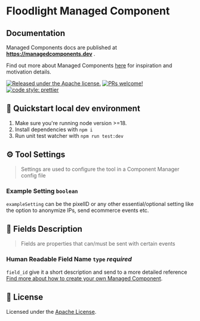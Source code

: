 # Floodlight Managed Component

## Documentation

Managed Components docs are published at **https://managedcomponents.dev** .

Find out more about Managed Components [here](https://blog.cloudflare.com/zaraz-open-source-managed-components-and-webcm/) for inspiration and motivation details.

[![Released under the Apache license.](https://img.shields.io/badge/license-apache-blue.svg)](./LICENSE)
[![PRs welcome!](https://img.shields.io/badge/PRs-welcome-brightgreen.svg)](./CONTRIBUTING.md)
[![code style: prettier](https://img.shields.io/badge/code_style-prettier-ff69b4.svg?style=flat-square)](https://github.com/prettier/prettier)

## 🚀 Quickstart local dev environment

1. Make sure you're running node version >=18.
2. Install dependencies with `npm i`
3. Run unit test watcher with `npm run test:dev`

## ⚙️ Tool Settings

> Settings are used to configure the tool in a Component Manager config file

### Example Setting `boolean`

`exampleSetting` can be the pixelID or any other essential/optional setting like the option to anonymize IPs, send ecommerce events etc.

## 🧱 Fields Description

> Fields are properties that can/must be sent with certain events

### Human Readable Field Name `type` _required_

`field_id` give it a short description and send to a more detailed reference [Find more about how to create your own Managed Component](https://managedcomponents.dev/).

## 📝 License

Licensed under the [Apache License](./LICENSE).
